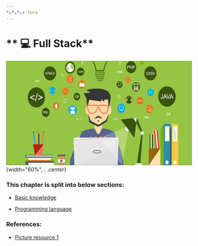 ```yaml
---
ᴴₒᴴₒᴴₒ: ture
---
```


# ** 💻 Full Stack**

![picture 1](full_stack.png){width="60%", : .center}     

### **This chapter is split into below sections:**

- [Basic knowledge](README_basic.md)

- [Programming language](README_lang.md)

### **References:**

- [Picture resource 1](https://i.morioh.com/baaf57369c.png)